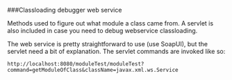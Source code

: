 ###Classloading debugger web service

Methods used to figure out what module a class came from.  A servlet is also included in case you need to debug webservice classloading. 

The web service is pretty straightforward to use (use SoapUI), but the servlet need a bit of explanation.  The servlet commands are invoked like so:

    http://localhost:8080/moduleTest/moduleTest?command=getModuleOfClass&className=javax.xml.ws.Service


